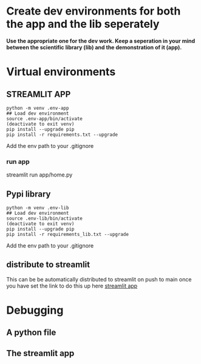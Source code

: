 # Create dev environments for both the app and the lib seperately

**Use the appropriate one for the dev work. Keep a seperation in your mind between the scientific library (lib) and the demonstration of it (app).**

# Virtual environments

## STREAMLIT APP
```
python -m venv .env-app
## Load dev environment
source .env-app/bin/activate
(deactivate to exit venv)
pip install --upgrade pip
pip install -r requirements.txt --upgrade
```
Add the env path to your .gitignore

### run app
streamlit run app/home.py

## Pypi library
```
python -m venv .env-lib
## Load dev environment
source .env-lib/bin/activate
(deactivate to exit venv)
pip install --upgrade pip
pip install -r requirements_lib.txt --upgrade
```

Add the env path to your .gitignore

## distribute to streamlit
This can be be automatically distributed to streamlit on push to main once you have set the link to do this up here [streamlit app](https://share.streamlit.io/)


# Debugging

## A python file

## The streamlit app
